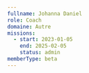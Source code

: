 ```yaml
---
fullname: Johanna Daniel
role: Coach
domaine: Autre
missions:
  - start: 2023-01-05
    end: 2025-02-05
    status: admin
memberType: beta
---
```


